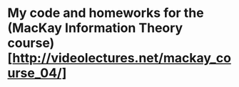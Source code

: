 # My code and homeworks for the (MacKay Information Theory course)[http://videolectures.net/mackay_course_04/]

